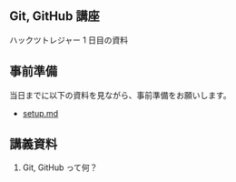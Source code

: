 ## Git, GitHub 講座

ハックツトレジャー 1 日目の資料

## 事前準備

当日までに以下の資料を見ながら、事前準備をお願いします。

- [setup.md](docs/setup.md)

## 講義資料

1.  Git, GitHub って何？
